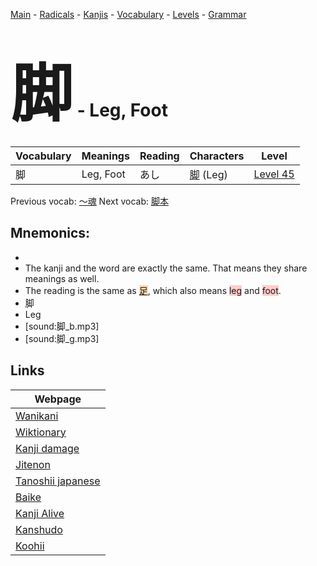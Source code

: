 <style> bigfont {font-size: 100px}</style>
[Main](../README.md) -
[Radicals](../radicals.md) -
[Kanjis](../kanjis.md) -
[Vocabulary](../vocabulary.md) -
[Levels](../levels.md) -
[Grammar](../grammar.md)
# <bigfont> 脚</bigfont> - Leg, Foot 

| Vocabulary | Meanings | Reading | Characters | Level |
| --- | --- | --- | --- | --- |
| 脚 | Leg, Foot | あし |  [脚](../kanjis/脚.md) (Leg) | [Level 45](../levels/wk_level45.md) |

Previous vocab: [〜魂](〜魂.md) Next vocab: [脚本](脚本.md) 

## Mnemonics:

* 
* The kanji and the word are exactly the same. That means they share meanings as well.
* The reading is the same as <span style="background-color:#fed8b1"> [足](https://jisho.org/search/足)</span>, which also means <span style="background-color:#ffcccb"> leg</span> and <span style="background-color:#ffcccb"> foot</span>.
* 脚
* Leg
* [sound:脚_b.mp3]
* [sound:脚_g.mp3]


## Links 

| Webpage |
| --- |
| [Wanikani          ](https://www.wanikani.com/kanji/脚) |
| [Wiktionary        ](https://en.wiktionary.org/wiki/脚) |
| [Kanji damage      ](http://www.kanjidamage.com/kanji/search?utf8=✓&q=脚) |
| [Jitenon           ](https://jitenon.com/kanji/脚) |
| [Tanoshii japanese ](https://www.tanoshiijapanese.com/dictionary/kanji.cfm?k=脚) |
| [Baike             ](https://baike.baidu.com/item/脚) |
| [Kanji Alive       ](https://app.kanjialive.com/脚) |
| [Kanshudo          ](https://www.kanshudo.com/searchmn?q=脚) |
| [Koohii            ](https://kanji.koohii.com/study/kanji/脚) |
